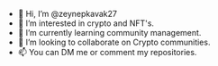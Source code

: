 - 👋 Hi, I’m @zeynepkavak27
- 👀 I’m interested in crypto and NFT's.
- 🌱 I’m currently learning community management.
- 💞️ I’m looking to collaborate on Crypto communities.
- 📫 You can DM me or comment my repositories.

<!---
zeynepkavak27/zeynepkavak27 is a ✨ special ✨ repository because its `README.md` (this file) appears on your GitHub profile.
You can click the Preview link to take a look at your changes.
--->
